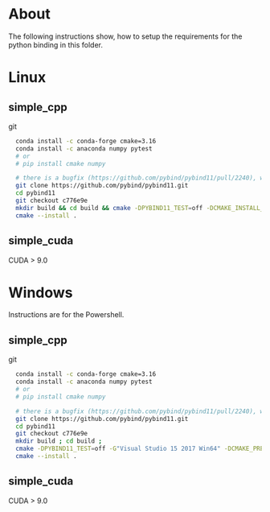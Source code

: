 # About

The following instructions show, how to setup the requirements for the python binding in this folder.

# Linux

## simple_cpp

git

``` bash
  conda install -c conda-forge cmake=3.16
  conda install -c anaconda numpy pytest
  # or
  # pip install cmake numpy
```

``` bash
  # there is a bugfix (https://github.com/pybind/pybind11/pull/2240), which is not in a release yet
  git clone https://github.com/pybind/pybind11.git
  cd pybind11
  git checkout c776e9e
  mkdir build && cd build && cmake -DPYBIND11_TEST=off -DCMAKE_INSTALL_PREFIX=${CONDA_PREFIX} ..
  cmake --install .
```

## simple_cuda

CUDA > 9.0


# Windows

Instructions are for the Powershell.

## simple_cpp

git

``` bash
  conda install -c conda-forge cmake=3.16
  conda install -c anaconda numpy pytest
  # or
  # pip install cmake numpy
```

``` bash
  # there is a bugfix (https://github.com/pybind/pybind11/pull/2240), which is not in a release yet
  git clone https://github.com/pybind/pybind11.git
  cd pybind11
  git checkout c776e9e
  mkdir build ; cd build ;
  cmake -DPYBIND11_TEST=off -G"Visual Studio 15 2017 Win64" -DCMAKE_PREFIX_PATH="${ENV:CONDA_PREFIX}" -DCMAKE_INSTALL_PREFIX="${ENV:CONDA_PREFIX}" ..
  cmake --install .
```


## simple_cuda

CUDA > 9.0
